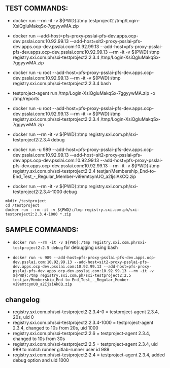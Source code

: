 ## TEST COMMANDS:

* docker run --rm -it -v ${PWD}:/tmp testproject2 /tmp/Login-XsiQgluMakqSx-7ggyywMA.zip
 
* docker run --add-host=pfs-proxy-psslai-pfs-dev.apps.ocp-dev.psslai.com:10.92.99.13 --add-host=sit2-proxy-psslai-pfs-dev.apps.ocp-dev.psslai.com:10.92.99.13 --add-host=pfs-proxy-psslai-pfs-dev.apps.ocp-dev.psslai.com:10.92.99.13 --rm -it -v ${PWD}:/tmp registry.sxi.com.ph/sxi-testproject2:2.3.4 /tmp/Login-XsiQgluMakqSx-7ggyywMA.zip

* docker run -u root --add-host=pfs-proxy-psslai-pfs-dev.apps.ocp-dev.psslai.com:10.92.99.13 --rm -it -v ${PWD}:/tmp registry.sxi.com.ph/sxi-testproject2:2.3.4 bash

* testproject-agent run /tmp/Login-XsiQgluMakqSx-7ggyywMA.zip -o /tmp/reports

* docker run -u root --add-host=pfs-proxy-psslai-pfs-dev.apps.ocp-dev.psslai.com:10.92.99.13 --rm -it -v ${PWD}:/tmp registry.sxi.com.ph/sxi-testproject2:2.3.4 /tmp/Login-XsiQgluMakqSx-7ggyywMA.zip

*  docker run --rm -it -v ${PWD}:/tmp registry.sxi.com.ph/sxi-testproject2:2.3.4 debug
 
* docker run -u 989 --add-host=pfs-proxy-psslai-pfs-dev.apps.ocp-dev.psslai.com:10.92.99.13 --add-host=sit2-proxy-psslai-pfs-dev.apps.ocp-dev.psslai.com:10.92.99.13 --add-host=pfs-proxy-psslai-pfs-dev.apps.ocp-dev.psslai.com:10.92.99.13 --rm -it -v ${PWD}:/tmp registry.sxi.com.ph/sxi-testproject2:2.4 testjar/Membership_End-to-End_Test_-_Regular_Member-vi9emtcynUO_a2IjsiAkCQ.zip


* docker run --rm -it -v ${PWD}:/tmp registry.sxi.com.ph/sxi-testproject2:2.3.4-1000 debug


```
mkdir /testproject
cd /testproject
docker run --rm -it -v ${PWD}:/tmp registry.sxi.com.ph/sxi-testproject2:2.3.4-1000 *.zip
```

## SAMPLE COMMANDS:

* `docker run --rm -it -v ${PWD}:/tmp registry.sxi.com.ph/sxi-testproject2:2.5 debug` for debugging using bash
 
* `docker run -u 989 --add-host=pfs-proxy-psslai-pfs-dev.apps.ocp-dev.psslai.com:10.92.99.13 --add-host=sit2-proxy-psslai-pfs-dev.apps.ocp-dev.psslai.com:10.92.99.13 --add-host=pfs-proxy-psslai-pfs-dev.apps.ocp-dev.psslai.com:10.92.99.13 --rm -it -v ${PWD}:/tmp registry.sxi.com.ph/sxi-testproject2:2.5 testjar/Membership_End-to-End_Test_-_Regular_Member-vi9emtcynUO_a2IjsiAkCQ.zip`


## changelog

* registry.sxi.com.ph/sxi-testproject2:2.3.4-0 = testproject-agent 2.3.4, 20s, uid 0
* registry.sxi.com.ph/sxi-testproject2:2.3.4-1000 = testproject-agent 2.3.4, changed to 10s from 20s, uid 1000
* registry.sxi.com.ph/sxi-testproject2:2.6 = testproject-agent 2.3.4, changed to 10s from 30s
* registry.sxi.com.ph/sxi-testproject2:2.5 = testproject-agent 2.3.4, uid 989 to match runner gitlab-runner user id 989
* registry.sxi.com.ph/sxi-testproject2:2.4 = testproject-agent 2.3.4, added debug option and uid 1000
